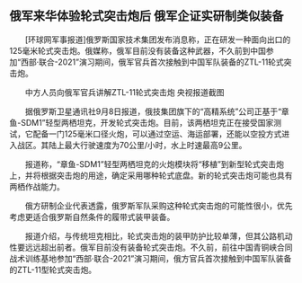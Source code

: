 ## 俄军来华体验轮式突击炮后 俄军企证实研制类似装备
　　[环球网军事报道]俄罗斯国家技术集团发布消息称，正在研发一种面向出口的125毫米轮式突击炮。俄媒称，俄军目前没有装备这种武器，不久前到中国参加“西部·联合-2021”演习期间，俄军官兵首次接触到中国军队装备的ZTL-11轮式突击炮。

　　中方人员向俄军官兵讲解ZTL-11轮式突击炮 央视报道截图

　　据俄罗斯卫星通讯社9月8日报道，俄技集团旗下的“高精系统”公司正基于“章鱼-SDM1”轻型两栖坦克，开发轮式突击炮。目前，该两栖坦克正在接受国家测试，它配备一门125毫米口径火炮，可以通过空运、海运部署，还能以空投方式进入战区。其陆上最大行驶速度为70公里/小时，水上时速最高9公里。

　　报道称，“章鱼-SDM1”轻型两栖坦克的火炮模块将“移植”到新型轮式突击炮上，并将根据突击炮的用途，确定采用哪种轮式底盘。新的轮式突击炮可能也具有两栖作战能力。

　　俄方研制企业代表透露，俄罗斯军队采购这种轮式突击炮的可能性很小，优先考虑更适合俄罗斯自然条件的履带式装甲装备。

　　报道介绍，与传统坦克相比，轮式突击炮的装甲防护比较单薄，但其公路机动性要远远超出前者。俄军目前没有装备轮式突击炮。不久前，前往中国青铜峡合同战术训练基地参加“西部·联合-2021”演习期间，俄方官兵首次接触到中国军队装备的ZTL-11型轮式突击炮。

